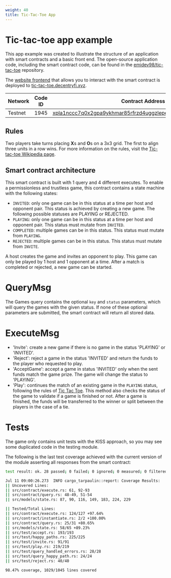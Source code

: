 ```yaml
---
weight: 40
title: Tic-Tac-Toe App
---
```


# Tic-tac-toe app example

This app example was created to illustrate the structure of an application with smart contracts and a basic front end. The open-source application code, including the smart contract code, can be found in the [emidev98/tic-tac-toe](https://github.com/emidev98/tic-tac-toe/tree/main/contracts/tic_tac_toe) repository. 

The [website frontend](https://github.com/emidev98/tic-tac-toe/tree/main/frontend) that allows you to interact with the smart contract is deployed to [tic-tac-toe.decentryfi.xyz](http://tic-tac-toe.decentryfi.xyz/).


| Network     | Code ID     | Contract Address                                                                                                                                                            |
| ----------- | ----------- |-----------------------------------------------------------------------------------------------------------------------------------------------------------------------------|
| Testnet     |   1945      | [xpla1nccc7q0x2gpa9ykhmar85rfrzd4uggzlepepw20ktt2ltp4eguuqmyxfc9](https://finder.c2x.world/testnet/address/xpla1nccc7q0x2gpa9ykhmar85rfrzd4uggzlepepw20ktt2ltp4eguuqmyxfc9) |

## Rules

Two players take turns placing **X**s and **O**s on a 3x3 grid.  The first to align three units in a row wins. For more information on the rules, visit the [Tic-tac-toe Wikipedia page](https://en.wikipedia.org/wiki/Tic-tac-toe).

## Smart contract architecture

This smart contract is built with 1 query and 4 different executes. To enable a permissionless and trustless game, this contract contains a state machine with the following states:

- `INVITED`: only one game can be in this status at a time per host and opponent pair. This status is achieved by creating a new game. The following possible statuses are PLAYING or REJECTED.
- `PLAYING`: only one game can be in this status at a time per host and opponent pair. This status must mutate from `INVITED`.
- `COMPLETED`: multiple games can be in this status. This status must mutate from `PLAYING`.
- `REJECTED`: multiple games can be in this status. This status must mutate from `INVITE`. 

A host creates the game and invites an opponent to play. This game can only be played by 1 host and 1 opponent at a time. After a match is completed or rejected, a new game can be started.

# QueryMsg

The Games query contains the optional `key` and `status` parameters, which will query the games with the given status. If none of these optional parameters are submitted, the smart contract will return all stored data.


# ExecuteMsg

- 'Invite': create a new game if there is no game in the status 'PLAYING' or 'INVITED'. 
- 'Reject': reject a game in the status 'INVITED' and return the funds to the player who requested to play.
- 'AcceptGame': accept a game in status 'INVITED' only when the sent funds match the game prize. The game will change the status to 'PLAYING'.
- 'Play': continues the match of an existing game in the `PLAYING` status, following the rules of [Tic Tac Toe](https://en.wikipedia.org/wiki/Tic-tac-toe). This method also checks the status of the game to validate if a game is finished or not. After a game is finished, the funds will be transferred to the winner or split between the players in the case of a tie.

# Tests

The game only contains unit tests with the KISS approach, so you may see some duplicated code in the testing module. 

The following is the last test coverage achieved with the current version of the module asserting all responses from the smart contract:

```bash
test result: ok. 28 passed; 0 failed; 0 ignored; 0 measured; 0 filtered out; finished in 0.05s

Jul 11 09:00:26.273  INFO cargo_tarpaulin::report: Coverage Results:
|| Uncovered Lines:
|| src/contract/execute.rs: 61, 92-93
|| src/contract/query.rs: 48-49, 51-54
|| src/models/state.rs: 87, 90, 116, 149, 183, 224, 229

|| Tested/Total Lines:
|| src/contract/execute.rs: 124/127 +97.64%
|| src/contract/instantiate.rs: 2/2 +100.00%
|| src/contract/query.rs: 25/31 +80.65%
|| src/models/state.rs: 58/65 +89.23%
|| src/test/accept.rs: 193/193
|| src/test/happy_paths.rs: 225/225
|| src/test/invite.rs: 91/91
|| src/test/play.rs: 219/219
|| src/test/query_handled_errors.rs: 28/28
|| src/test/query_happy_path.rs: 24/24
|| src/test/reject.rs: 40/40

98.47% coverage, 1029/1045 lines covered
```
